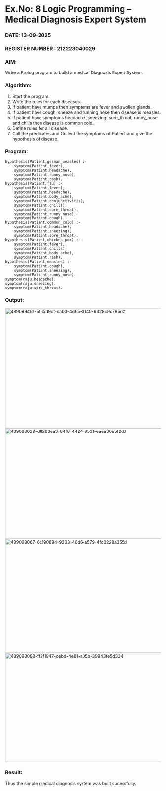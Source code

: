 # Ex.No: 8  Logic Programming –  Medical Diagnosis Expert System
### DATE: 13-09-2025                                                                           
### REGISTER NUMBER : 212223040029
### AIM: 
Write a Prolog program to build a medical Diagnosis Expert System.
###  Algorithm:
1. Start the program.
2. Write the rules for each diseases.
3. If patient have mumps then symptoms are fever and swollen glands.
4. If patient have cough, sneeze and running nose then disease is measles.
5. if patient have symptoms headache ,sneezing ,sore_throat, runny_nose and  chills then disease is common cold.
6. Define rules for all disease.
7. Call the predicates and Collect the symptoms of Patient and give the hypothesis of disease.
        

### Program:
```
hypothesis(Patient,german_measles) :-
    symptom(Patient,fever),
    symptom(Patient,headache),
    symptom(Patient,runny_nose),
    symptom(Patient,rash).
hypothesis(Patient,flu) :-
    symptom(Patient,fever),
    symptom(Patient,headache),
    symptom(Patient,body_ache),
    symptom(Patient,conjunctivitis),
    symptom(Patient,chills),
    symptom(Patient,sore_throat),
    symptom(Patient,runny_nose),
    symptom(Patient,cough).
hypothesis(Patient,common_cold) :-
    symptom(Patient,headache),
    symptom(Patient,sneezing),
    symptom(Patient,sore_throat).
hypothesis(Patient,chicken_pox) :-
    symptom(Patient,fever),
    symptom(Patient,chills),
    symptom(Patient,body_ache),
    symptom(Patient,rash).
hypothesis(Patient,measles) :-
    symptom(Patient,cough),
    symptom(Patient,sneezing),
    symptom(Patient,runny_nose).
symptom(raju,headache).
symptom(raju,sneezing).
symptom(raju,sore_throat).
```
### Output:
<img width="933" height="386" alt="489099461-5f65d9cf-ca03-4d65-8140-6428c9c785d2" src="https://github.com/user-attachments/assets/ff95352a-0308-4ebc-99b1-b9f2ff50b645" />

<img width="931" height="357" alt="489098029-d8283ea3-84f8-4424-9531-eaea30e5f2d0" src="https://github.com/user-attachments/assets/5d88364b-fcba-4e7d-b0a0-5aca605bbc9f" />

<img width="929" height="368" alt="489098067-6c190894-9303-40d6-a579-4fc0228a355d" src="https://github.com/user-attachments/assets/a3114281-8e4c-42d9-b080-1abacb2a70b2" />

<img width="929" height="351" alt="489098088-ff2f1947-cebd-4e81-a05b-39943fe5d334" src="https://github.com/user-attachments/assets/7eb90481-096b-444b-8422-62939fccc2f4" />

### Result:
Thus the simple medical diagnosis system was built sucessfully.
